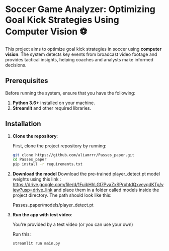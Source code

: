 # Soccer Game Analyzer: Optimizing Goal Kick Strategies Using Computer Vision ⚽

This project aims to optimize goal kick strategies in soccer using **computer vision**. The system detects key events from broadcast video footage and provides tactical insights, helping coaches and analysts make informed decisions.

## Prerequisites

Before running the system, ensure that you have the following:

1. **Python 3.6+** installed on your machine.
2. **Streamlit** and other required libraries.

## Installation


1. **Clone the repository**:
   
   First, clone the project repository by running:

   ```bash
   git clone https://github.com/aliamrrr/Passes_paper.git
   cd Passes_paper
   pip install -r requirements.txt

2. **Download the model**
   Download the pre-trained player_detect.pt model weights using this link : https://drive.google.com/file/d/1FuibHhLGI7PvaZxSPrxhtdQxveyqdKTg/view?usp=drive_link and place them in a folder called models inside the project directory. The path should look like this:

   Passes_paper/models/player_detect.pt

4. **Run the app with test video**:
   
   You're provided by a test video (or you can use your own)

   Run this:

   ```bash
   streamlit run main.py


